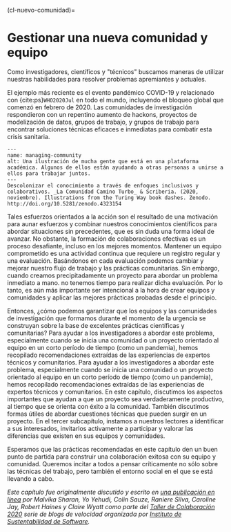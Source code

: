 (cl-nuevo-comunidad)=
# Gestionar una nueva comunidad y equipo

Como investigadores, científicos y "técnicos" buscamos maneras de utilizar nuestras habilidades para resolver problemas apremiantes y actuales.

El ejemplo más reciente es el evento pandémico COVID-19 y relacionado con {cite:ps}`WHO2020Jul` en todo el mundo, incluyendo el bloqueo global que comenzó en febrero de 2020. Las comunidades de investigación respondieron con un repentino aumento de hackons, proyectos de modelización de datos, grupos de trabajo, y grupos de trabajo para encontrar soluciones técnicas eficaces e inmediatas para combatir esta crisis sanitaria.

```{figure} ../figures/decolonising-knowledge.jpg
---
name: managing-community
alt: Una ilustración de mucha gente que está en una plataforma académica. Algunos de ellos están ayudando a otras personas a unirse a ellos para trabajar juntos.
---
Descolonizar el conocimiento a través de enfoques inclusivos y colaborativos. _La Comunidad Camino Turbo_ & Scriberia. (2020, noviembre). Illustrations from the Turing Way book dashes. Zenodo. http://doi.org/10.5281/zenodo.4323154
```

Tales esfuerzos orientados a la acción son el resultado de una motivación para aunar esfuerzos y combinar nuestros conocimientos científicos para abordar situaciones sin precedentes, que es sin duda una forma ideal de avanzar. No obstante, la formación de colaboraciones efectivas es un proceso desafiante, incluso en los mejores momentos. Mantener un equipo comprometido es una actividad continua que requiere un registro regular y una evaluación. Basándonos en cada evaluación podemos cambiar y mejorar nuestro flujo de trabajo y las prácticas comunitarias. Sin embargo, cuando creamos precipitadamente un proyecto para abordar un problema inmediato a mano. no tenemos tiempo para realizar dicha evaluación. Por lo tanto, es aún más importante ser intencional a la hora de crear equipos y comunidades y aplicar las mejores prácticas probadas desde el principio.

Entonces, ¿cómo podemos garantizar que los equipos y las comunidades de investigación que formamos durante el momento de la urgencia se construyan sobre la base de excelentes prácticas científicas y comunitarias? Para ayudar a los investigadores a abordar este problema, especialmente cuando se inicia una comunidad o un proyecto orientado al equipo en un corto período de tiempo (como un pandemia), hemos recopilado recomendaciones extraídas de las experiencias de expertos técnicos y comunitarios. Para ayudar a los investigadores a abordar este problema, especialmente cuando se inicia una comunidad o un proyecto orientado al equipo en un corto período de tiempo (como un pandemia), hemos recopilado recomendaciones extraídas de las experiencias de expertos técnicos y comunitarios. En este capítulo, discutimos los aspectos importantes que ayudan a que un proyecto sea verdaderamente productivo, al tiempo que se orienta con éxito a la comunidad. También discutimos formas útiles de abordar cuestiones técnicas que pueden surgir en un proyecto. En el tercer subcapítulo, instamos a nuestros lectores a identificar a sus interesados, invitarlos activamente a participar y valorar las diferencias que existen en sus equipos y comunidades.

Esperamos que las prácticas recomendadas en este capítulo den un buen punto de partida para construir una colaboración exitosa con su equipo y comunidad. Queremos incitar a todos a pensar críticamente no sólo sobre las técnicas del trabajo, pero también el entorno social en el que se está llevando a cabo.

*Este capítulo fue originalmente discutido y escrito en [una publicación en línea](https://www.software.ac.uk/blog/2020-05-26-cw20-speed-blog-bootstrapping-development-team-during-time-crisis) por Malvika Sharan, Yo Yehudi, Colin Sauze, Raniere Silva, Caroline Jay, Robert Haines y Claire Wyatt como parte del [Taller de Colaboración 2020](https://www.software.ac.uk/cw20) serie de blogs de velocidad organizada por [Instituto de Sustentabilidad de Software](https://www.software.ac.uk).*
